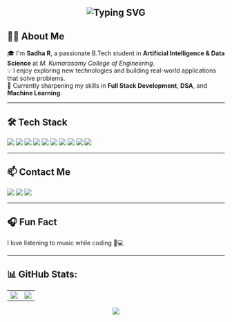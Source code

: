 <!-- Typing Banner -->
<h2 align="center">
  <img src="https://readme-typing-svg.demolab.com?font=Fira+Code&weight=700&size=26&pause=1000&color=00C1FF&center=true&vCenter=true&width=600&lines=Hi+%F0%9F%91%8B+I'm+Sadha+R.;B.Tech+Student+%7C+AI+%26+DS+Enthusiast+%F0%9F%A4%96;Full+Stack+Developer+%F0%9F%91%A8%E2%80%8D%F0%9F%92%BB;Exploring+DSA+%26+Machine+Learning+%F0%9F%A7%A0;Welcome+to+my+GitHub!+%F0%9F%9A%80" alt="Typing SVG" />
</h2>



## 🧑‍💻 About Me

🎓 I'm **Sadha R**, a passionate B.Tech student in **Artificial Intelligence & Data Science** at *M. Kumarasamy College of Engineering*.  
💡 I enjoy exploring new technologies and building real-world applications that solve problems.  
🚀 Currently sharpening my skills in **Full Stack Development**, **DSA**, and **Machine Learning**.

---

## 🛠️ Tech Stack

<p align="left">
  <img src="https://img.shields.io/badge/Python-3776AB?style=for-the-badge&logo=python&logoColor=white"/>
  <img src="https://img.shields.io/badge/Java-ED8B00?style=for-the-badge&logo=java&logoColor=white"/>
  <img src="https://img.shields.io/badge/C-00599C?style=for-the-badge&logo=c&logoColor=white"/>
  <img src="https://img.shields.io/badge/React-61DAFB?style=for-the-badge&logo=react&logoColor=black"/>
  <img src="https://img.shields.io/badge/Angular-DD0031?style=for-the-badge&logo=angular&logoColor=white"/>
  <img src="https://img.shields.io/badge/Flutter-02569B?style=for-the-badge&logo=flutter&logoColor=white"/>
  <img src="https://img.shields.io/badge/Node.js-339933?style=for-the-badge&logo=node.js&logoColor=white"/>
  <img src="https://img.shields.io/badge/Power%20BI-F2C811?style=for-the-badge&logo=powerbi&logoColor=black"/>
  <img src="https://img.shields.io/badge/Machine%20Learning-FF6F00?style=for-the-badge&logo=tensorflow&logoColor=white"/>
  <img src="https://img.shields.io/badge/DSA-000000?style=for-the-badge&logo=codeforces&logoColor=white"/>
</p>

---

## 📫 Contact Me

<p>
  <a href="mailto:sadha2299@gmail.com"><img src="https://img.shields.io/badge/Gmail-D14836?style=for-the-badge&logo=gmail&logoColor=white"/></a>
  <a href="https://www.linkedin.com/in/sadha-r"><img src="https://img.shields.io/badge/LinkedIn-0A66C2?style=for-the-badge&logo=linkedin&logoColor=white"/></a>
  <a href="https://github.com/sadharavichandran"><img src="https://img.shields.io/badge/GitHub-100000?style=for-the-badge&logo=github&logoColor=white"/></a>
</p>

---

## 🎧 Fun Fact

I love listening to music while coding 🎵💻

---

## 📊 GitHub Stats:

 <table> <tr> <td><img src="https://github-readme-stats.vercel.app/api?username=sadharavichandran&show_icons=true&theme=radical"/></td> <td><img src="https://github-readme-stats.vercel.app/api/top-langs/?username=sadharavichandran&layout=compact&theme=radical"/></td> </tr> </table> <p align="center"> <img src="https://github-readme-streak-stats.herokuapp.com/?user=sadharavichandran&theme=radical" /> </p>
